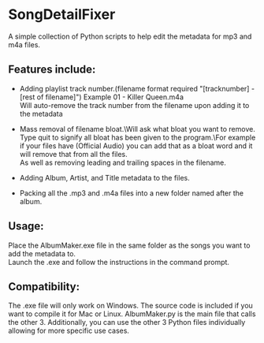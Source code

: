 # SongDetailFixer
 
A simple collection of Python scripts to help edit the metadata for mp3 and m4a files.
## Features include:
 - Adding playlist track number.\(filename format required "[tracknumber] - [rest of filename]") Example 01 - Killer Queen.m4a\
Will auto-remove the track number from the filename upon adding it to the metadata

 - Mass removal of filename bloat.\Will ask what bloat you want to remove. Type quit to signify all bloat has been given to the program.\For example if your files have (Official Audio) you can add that as a bloat word and it will remove that from all the files.\
As well as removing leading and trailing spaces in the filename.

 - Adding Album, Artist, and Title metadata to the files.

 - Packing all the .mp3 and .m4a files into a new folder named after the album.

## Usage:
Place the AlbumMaker.exe file in the same folder as the songs you want to add the metadata to.\
Launch the .exe and follow the instructions in the command prompt.

## Compatibility:
The .exe file will only work on Windows. The source code is included if you want to compile it for Mac or Linux. AlbumMaker.py is the main file that calls the other 3.
Additionally, you can use the other 3 Python files individually allowing for more specific use cases.
	
